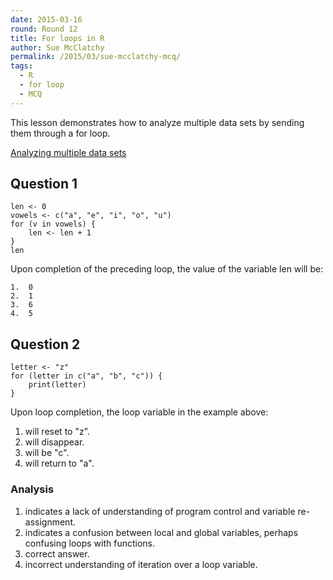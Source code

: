 ```yaml
---
date: 2015-03-16
round: Round 12
title: For loops in R
author: Sue McClatchy
permalink: /2015/03/sue-mcclatchy-mcq/
tags:
  - R
  - for loop
  - MCQ
---
```

This lesson demonstrates how to analyze multiple data sets by sending them through
a for loop.

[Analyzing multiple data sets](http://swcarpentry.github.io/r-novice-inflammation/03-loops-R.html)

## Question 1

    len <- 0
    vowels <- c("a", "e", "i", "o", "u")
    for (v in vowels) {
        len <- len + 1
    }
    len
	
Upon completion of the preceding loop, the value of the variable len will be:

    1.  0
    2.  1
    3.  6
    4.  5

## Question 2

    letter <- "z"
    for (letter in c("a", "b", "c")) {
        print(letter)
    }

Upon loop completion, the loop variable in the example above:

1.  will reset to "z".
2.  will disappear.
3.  will be "c".
4.  will return to "a".

### Analysis

1.  indicates a lack of understanding of program control and variable re-assignment.
2.  indicates a confusion between local and global variables, perhaps confusing loops with functions.
3.  correct answer.
4.  incorrect understanding of iteration over a loop variable.
